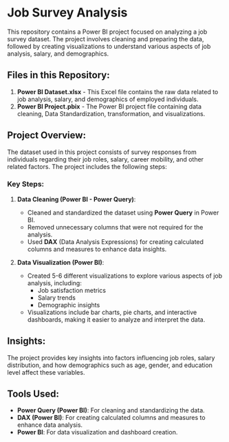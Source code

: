 # Job Survey Analysis

This repository contains a Power BI project focused on analyzing a job survey dataset. The project involves cleaning and preparing the data, followed by creating visualizations to understand various aspects of job analysis, salary, and demographics.

## Files in this Repository:

1. **Power BI Dataset.xlsx** - This Excel file contains the raw data related to job analysis, salary, and demographics of employed individuals.
2. **Power BI Project.pbix** - The Power BI project file containing data cleaning, Data Standardization, transformation, and visualizations.

## Project Overview:

The dataset used in this project consists of survey responses from individuals regarding their job roles, salary, career mobility, and other related factors. The project includes the following steps:

### Key Steps:

1. **Data Cleaning (Power BI - Power Query)**:
   - Cleaned and standardized the dataset using **Power Query** in Power BI.
   - Removed unnecessary columns that were not required for the analysis.
   - Used **DAX** (Data Analysis Expressions) for creating calculated columns and measures to enhance data insights.

2. **Data Visualization (Power BI)**:
   - Created 5-6 different visualizations to explore various aspects of job analysis, including:
     - Job satisfaction metrics
     - Salary trends
     - Demographic insights
   - Visualizations include bar charts, pie charts, and interactive dashboards, making it easier to analyze and interpret the data.

## Insights:

The project provides key insights into factors influencing job roles, salary distribution, and how demographics such as age, gender, and education level affect these variables. 

## Tools Used:

- **Power Query (Power BI)**: For cleaning and standardizing the data.
- **DAX (Power BI)**: For creating calculated columns and measures to enhance data analysis.
- **Power BI**: For data visualization and dashboard creation.
